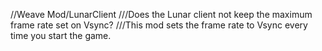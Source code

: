 //Weave Mod/LunarClient
///Does the Lunar client not keep the maximum frame rate set on Vsync?
///This mod sets the frame rate to Vsync every time you start the game.
